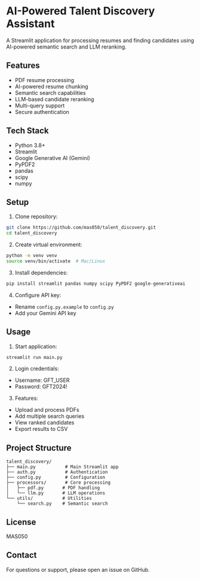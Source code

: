 # AI-Powered Talent Discovery Assistant

A Streamlit application for processing resumes and finding candidates using AI-powered semantic search and LLM reranking.

## Features

- PDF resume processing
- AI-powered resume chunking
- Semantic search capabilities
- LLM-based candidate reranking
- Multi-query support
- Secure authentication

## Tech Stack

- Python 3.8+
- Streamlit
- Google Generative AI (Gemini)
- PyPDF2
- pandas
- scipy
- numpy

## Setup

1. Clone repository:
```bash
git clone https://github.com/mas050/talent_discovery.git
cd talent_discovery
```

2. Create virtual environment:
```bash
python -m venv venv
source venv/bin/activate  # Mac/Linux
```

3. Install dependencies:
```bash
pip install streamlit pandas numpy scipy PyPDF2 google-generativeai
```

4. Configure API key:
- Rename `config.py.example` to `config.py`
- Add your Gemini API key

## Usage

1. Start application:
```bash
streamlit run main.py
```

2. Login credentials:
- Username: GFT_USER
- Password: GFT2024!

3. Features:
- Upload and process PDFs
- Add multiple search queries
- View ranked candidates
- Export results to CSV

## Project Structure

```
talent_discovery/
├── main.py           # Main Streamlit app
├── auth.py           # Authentication
├── config.py         # Configuration
├── processors/       # Core processing
│   ├── pdf.py       # PDF handling
│   └── llm.py       # LLM operations
└── utils/           # Utilities
    └── search.py    # Semantic search
```

## License

MAS050

## Contact

For questions or support, please open an issue on GitHub.

